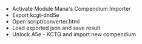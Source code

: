 * Activate Module Mana's Compendium Importer
* Export kcgt-dnd5e
* Open script/converter.html
* Load exported json and save result
* Unlock A5e - KCTG and import new compendium 
